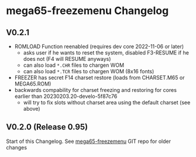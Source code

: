 # mega65-freezemenu Changelog

## V0.2.1

* ROMLOAD Function reenabled (requires dev core 2022-11-06 or later)
  - asks user if he wants to reset the system, disabled F3-RESUME if he does not (F4 will RESUME anyways)
  - can also load `*.CHR` files to chargen WOM
  - can also load `*.TCR` files to chargen WOM (8x16 fonts)
* FREEZER has secret F14 charset restore (loads from CHARSET.M65 or MEGA65.ROM)
* backwards compability for charset freezing and restoring for cores earlier than 20230203.20-develo-5f87c76
  - will try to fix slots without charset area using the default charset (see above)

## V0.2.0 (Release 0.95)

Start of this Changelog. See [mega65-freezemenu](https://github.com/MEGA65/mega65-freezemenu/) GIT repo for older changes